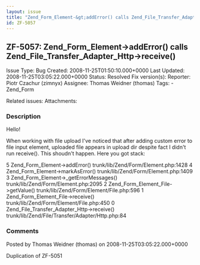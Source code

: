 ```yaml
---
layout: issue
title: "Zend_Form_Element-&gt;addError() calls Zend_File_Transfer_Adapter_Http-&gt;receive()"
id: ZF-5057
---
```


ZF-5057: Zend\_Form\_Element->addError() calls Zend\_File\_Transfer\_Adapter\_Http->receive()
---------------------------------------------------------------------------------------------

 Issue Type: Bug Created: 2008-11-25T01:50:10.000+0000 Last Updated: 2008-11-25T03:05:22.000+0000 Status: Resolved Fix version(s): 
 Reporter:  Piotr Czachur (zimnyx)  Assignee:  Thomas Weidner (thomas)  Tags: - Zend\_Form
 
 Related issues: 
 Attachments: 
### Description

Hello!

When working with file upload I've noticed that after adding custom error to file input element, uploaded file appears in upload dir despite fact I didn't run receive(). This shoudn't happen. Here you got stack:

5 Zend\_Form\_Element->addError() trunk/lib/Zend/Form/Element.php:1428 4 Zend\_Form\_Element->markAsError() trunk/lib/Zend/Form/Element.php:1409 3 Zend\_Form\_Element->\_getErrorMessages() trunk/lib/Zend/Form/Element.php:2095 2 Zend\_Form\_Element\_File->getValue() trunk/lib/Zend/Form/Element/File.php:596 1 Zend\_Form\_Element\_File->receive() trunk/lib/Zend/Form/Element/File.php:450 0 Zend\_File\_Transfer\_Adapter\_Http->receive() trunk/lib/Zend/File/Transfer/Adapter/Http.php:84

 

 

### Comments

Posted by Thomas Weidner (thomas) on 2008-11-25T03:05:22.000+0000

Duplication of ZF-5051

 

 